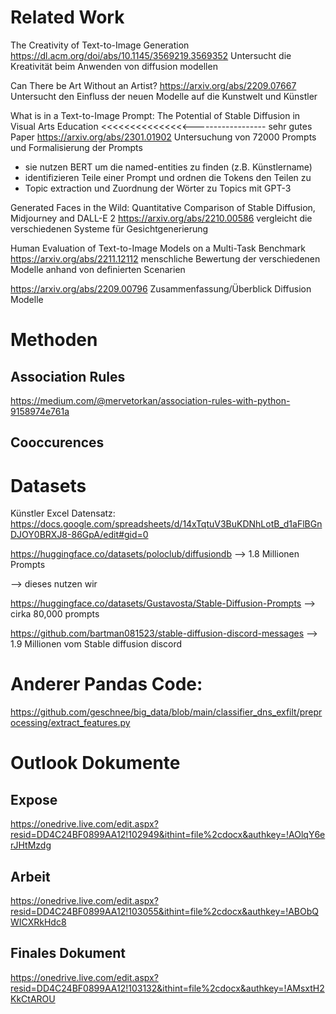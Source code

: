 


# Related Work

The Creativity of Text-to-Image Generation
https://dl.acm.org/doi/abs/10.1145/3569219.3569352
Untersucht die Kreativität beim Anwenden von diffusion modellen 

Can There be Art Without an Artist?
https://arxiv.org/abs/2209.07667
Untersucht den Einfluss der neuen Modelle auf die Kunstwelt und Künstler

What is in a Text-to-Image Prompt: The Potential of Stable Diffusion in Visual Arts Education <<<<<<<<<<<<<<<------------------ sehr gutes Paper
https://arxiv.org/abs/2301.01902
Untersuchung von 72000 Prompts und Formalisierung der Prompts
 - sie nutzen BERT um die named-entities zu finden (z.B. Künstlername)
 - identifizieren Teile einer Prompt und ordnen die Tokens den Teilen zu
 - Topic extraction und Zuordnung der Wörter zu Topics mit GPT-3




Generated Faces in the Wild: Quantitative Comparison of Stable Diffusion, Midjourney and DALL-E 2
https://arxiv.org/abs/2210.00586
vergleicht die verschiedenen Systeme für Gesichtgenerierung

Human Evaluation of Text-to-Image Models on a Multi-Task Benchmark
https://arxiv.org/abs/2211.12112
menschliche Bewertung der verschiedenen Modelle anhand von definierten Scenarien



https://arxiv.org/abs/2209.00796
Zusammenfassung/Überblick Diffusion Modelle


# Methoden

## Association Rules

https://medium.com/@mervetorkan/association-rules-with-python-9158974e761a

## Cooccurences



# Datasets

Künstler Excel Datensatz:
https://docs.google.com/spreadsheets/d/14xTqtuV3BuKDNhLotB_d1aFlBGnDJOY0BRXJ8-86GpA/edit#gid=0

https://huggingface.co/datasets/poloclub/diffusiondb --> 1.8 Millionen Prompts 

--> dieses nutzen wir

 

https://huggingface.co/datasets/Gustavosta/Stable-Diffusion-Prompts --> cirka 80,000 prompts 

 

https://github.com/bartman081523/stable-diffusion-discord-messages --> 1.9 Millionen vom Stable diffusion discord 


# Anderer Pandas Code:

https://github.com/geschnee/big_data/blob/main/classifier_dns_exfilt/preprocessing/extract_features.py



# Outlook Dokumente

## Expose
https://onedrive.live.com/edit.aspx?resid=DD4C24BF0899AA12!102949&ithint=file%2cdocx&authkey=!AOlqY6erJHtMzdg

## Arbeit
https://onedrive.live.com/edit.aspx?resid=DD4C24BF0899AA12!103055&ithint=file%2cdocx&authkey=!ABObQWICXRkHdc8

## Finales Dokument

https://onedrive.live.com/edit.aspx?resid=DD4C24BF0899AA12!103132&ithint=file%2cdocx&authkey=!AMsxtH2KkCtAROU